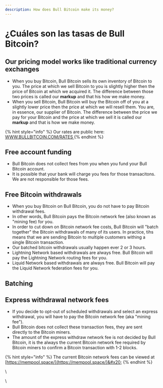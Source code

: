 ```yaml
---
description: How does Bull Bitcoin make its money?
---
```


# ¿Cuáles son las tasas de Bull Bitcoin?

## Our pricing model works like traditional currency exchanges

* When you buy Bitcoin, Bull Bitcoin sells its own inventory of Bitcoin to you. The price at which we sell Bitcoin to you is slightly higher then the price of Bitcoin at which we acquired it. The difference between those two prices is called our **markup** and that his how we make money.&#x20;
* When you sell Bitcoin, Bull Bitcoin will buy the Bitcoin off of you at a slightly lower price then the price at which we will resell them. You are, in essence, our supplier of Bitcoin. The difference between the price we pay for your Bitcoin and the price at which we sell it is called our **markup** and that is how we make money.

{% hint style="info" %}
Our rates are public here: [WWW.BULLBITCOIN.COM/RATES ](https://www.bullbitcoin.com/rates)
{% endhint %}

## Free account funding

* Bull Bitcoin does not collect fees from you when you fund your Bull Bitcoin account.
* It is possible that your bank will charge you fees for those transacitons. We are not responsible for those fees.

## Free Bitcoin withdrawals

* When you buy Bitcoin on Bull Bitcoin, you do not have to pay Bitcoin withdrawal fees.
* In other words, Bull Bitcoin pays the Bitcoin network fee (also known as "mining fee) for you.
* In order to cut down on Bitcoin network fee costs, Bull Bitcoin will "batch together" the Bitcoin withdrawals of many of its users. In practice, tihs means that we are sending Bitcoin to multiple customers withing a single Bitcoin transaction.
* Our batched bitcoin withdrawals usually happen ever 2 or 3 hours.&#x20;
* Lightning Network based withdrawals are always free. Bull Bitcoin will pay the Lightning Network routing fees for you.&#x20;
* Liquid Network based withdrawals are always free. Bull Bitcoin will pay the Liquid Network federation fees for you.&#x20;

## Batching

## Express withdrawal network fees

* If you decide to opt-out of scheduled withdrawals and select an express withdrawal, you will have to pay the Bitcoin network fee (aka "mining fee").
* Bull Bitcoin does not collect these transaction fees, they are sent directly to the Bitcoin miners.
* The amount of the express withdraw network fee is not decided by Bull Bitcoin, it is the always the current Bitcoin network fee required by Bitcoin miners to confirm a Bitcoin transaction with 1-2 blocks.&#x20;

{% hint style="info" %}
The current Bitcoin network fees can be viewed at [https://mempool.space/](https://mempool.space/)&#x20;
{% endhint %}





\


\
